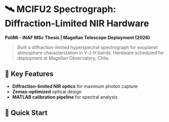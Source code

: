 # 🛰️ MCIFU2 Spectrograph: Diffraction-Limited NIR Hardware

**PoliMi - INAF MSc Thesis | Magellan Telescope Deployment (2026)**

> Built a diffraction-limited hyperspectral spectrograph for exoplanet atmosphere characterization in Y-J-H bands. Hardware scheduled for deployment at Magellan Observatory, Chile.

## 🔭 Key Features
- **Diffraction-limited NIR optics** for maximum photon capture
- **Zemax-optimized** optical design
- **MATLAB calibration pipeline** for spectral analysis

## 🚀 Quick Start

